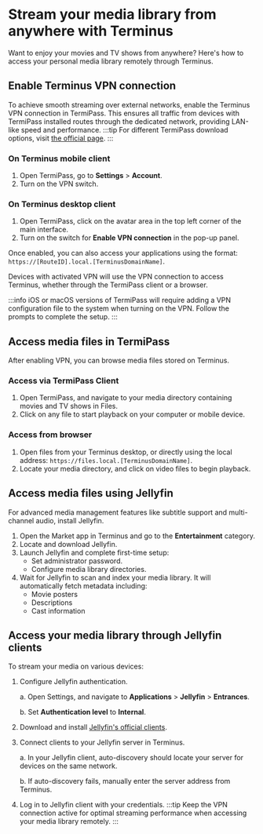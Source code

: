# Stream your media library from anywhere with Terminus
Want to enjoy your movies and TV shows from anywhere? Here's how to access your personal media library remotely through Terminus.

## Enable Terminus VPN connection
To achieve smooth streaming over external networks, enable the Terminus VPN connection in TermiPass. This ensures all traffic from devices with TermiPass installed routes through the dedicated network, providing LAN-like speed and performance.
:::tip
For different TermiPass download options, visit [the official page](https://www.jointerminus.com/termipass).
:::

### On Terminus mobile client
1. Open TermiPass, go to **Settings** > **Account**.
2. Turn on the VPN switch.

### On Terminus desktop client
1. Open TermiPass, click on the avatar area in the top left corner of the main interface.
2. Turn on the switch for **Enable VPN connection** in the pop-up panel.

Once enabled, you can also access your applications using the format: `https://[RouteID].local.[TerminusDomainName]`.

Devices with activated VPN will use the VPN connection to access Terminus, whether through the TermiPass client or a browser.

:::info
iOS or macOS versions of TermiPass will require adding a VPN configuration file to the system when turning on the VPN. Follow the prompts to complete the setup.
:::

## Access media files in TermiPass
After enabling VPN, you can browse media files stored on Terminus.

### Access via TermiPass Client
1. Open TermiPass, and navigate to your media directory containing movies and TV shows in Files.
2. Click on any file to start playback on your computer or mobile device.

### Access from browser
1. Open files from your Terminus desktop, or directly using the local address: `https://files.local.[TerminusDomainName]`.
2. Locate your media directory, and click on video files to begin playback.

## Access media files using Jellyfin
For advanced media management features like subtitle support and multi-channel audio, install Jellyfin.

1. Open the Market app in Terminus and go to the **Entertainment** category.
2. Locate and download Jellyfin.
3. Launch Jellyfin and complete first-time setup:
   - Set administrator password.
   - Configure media library directories.
6. Wait for Jellyfin to scan and index your media library. It will automatically fetch metadata including:
   - Movie posters 
   - Descriptions 
   - Cast information

## Access your media library through Jellyfin clients
To stream your media on various devices:

1. Configure Jellyfin authentication. 
    
   a. Open Settings, and navigate to **Applications** > **Jellyfin** > **Entrances**.

   b. Set **Authentication level** to **Internal**.
2. Download and install [Jellyfin's official clients](https://jellyfin.org/downloads/).
3. Connect clients to your Jellyfin server in Terminus. 

   a. In your Jellyfin client, auto-discovery should locate your server for devices on the same network.

   b. If auto-discovery fails, manually enter the server address from Terminus.

4. Log in to Jellyfin client with your credentials.
:::tip
Keep the VPN connection active for optimal streaming performance when accessing your media library remotely.
:::
